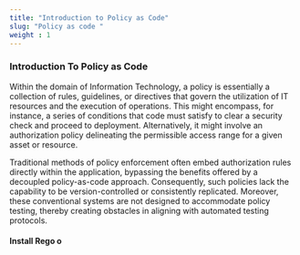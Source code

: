 ```yaml
---
title: "Introduction to Policy as Code"
slug: "Policy as code "
weight : 1
---
```



### Introduction To Policy as Code 



Within the domain of Information Technology, a policy is essentially a collection of rules, guidelines, or directives that govern the utilization of IT resources and the execution of operations. This might encompass, for instance, a series of conditions that code must satisfy to clear a security check and proceed to deployment. Alternatively, it might involve an authorization policy delineating the permissible access range for a given asset or resource.

Traditional methods of policy enforcement often embed authorization rules directly within the application, bypassing the benefits offered by a decoupled policy-as-code approach. Consequently, such policies lack the capability to be version-controlled or consistently replicated. Moreover, these conventional systems are not designed to accommodate policy testing, thereby creating obstacles in aligning with automated testing protocols.


#### Install Rego o